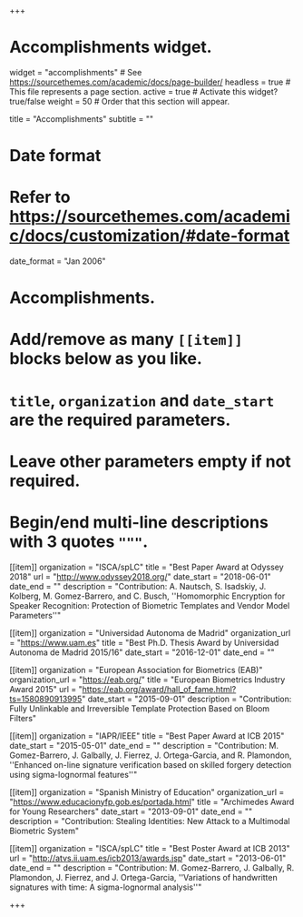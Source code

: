 +++
# Accomplishments widget.
widget = "accomplishments"  # See https://sourcethemes.com/academic/docs/page-builder/
headless = true  # This file represents a page section.
active = true  # Activate this widget? true/false
weight = 50  # Order that this section will appear.

title = "Accomplish&shy;ments"
subtitle = ""

# Date format
#   Refer to https://sourcethemes.com/academic/docs/customization/#date-format
date_format = "Jan 2006"

# Accomplishments.
#   Add/remove as many `[[item]]` blocks below as you like.
#   `title`, `organization` and `date_start` are the required parameters.
#   Leave other parameters empty if not required.
#   Begin/end multi-line descriptions with 3 quotes `"""`.

[[item]]
  organization = "ISCA/spLC"
  title = "Best Paper Award at Odyssey 2018"
  url = "http://www.odyssey2018.org/"
  date_start = "2018-06-01"
  date_end = ""
  description = "Contribution: A. Nautsch, S. Isadskiy, J. Kolberg, M. Gomez-Barrero, and C. Busch, ''Homomorphic Encryption for Speaker Recognition: Protection of Biometric Templates and Vendor Model Parameters''"

[[item]]
  organization = "Universidad Autonoma de Madrid"
  organization_url = "https://www.uam.es"
  title = "Best Ph.D. Thesis Award by Universidad Autonoma de Madrid 2015/16"
  date_start = "2016-12-01"
  date_end = ""
  
[[item]]
  organization = "European Association for Biometrics (EAB)"
  organization_url = "https://eab.org/"
  title = "European Biometrics Industry Award 2015"
  url = "https://eab.org/award/hall_of_fame.html?ts=1580890913995"
  date_start = "2015-09-01"
  description = "Contribution: Fully Unlinkable and Irreversible Template Protection Based on Bloom Filters"

[[item]]
  organization = "IAPR/IEEE"
  title = "Best Paper Award at ICB 2015"
  date_start = "2015-05-01"
  date_end = ""
  description = "Contribution: M. Gomez-Barrero, J. Galbally, J. Fierrez, J. Ortega-Garcia, and R. Plamondon, ''Enhanced on-line signature verification based on skilled forgery detection using sigma-lognormal features''"
  
[[item]]
  organization = "Spanish Ministry of Education"
  organization_url = "https://www.educacionyfp.gob.es/portada.html"
  title = "Archimedes Award for Young Researchers"
  date_start = "2013-09-01"
  date_end = ""
  description = "Contribution: Stealing Identities: New Attack to a Multimodal Biometric System"

[[item]]
  organization = "ISCA/spLC"
  title = "Best Poster Award at ICB 2013"
  url = "http://atvs.ii.uam.es/icb2013/awards.jsp"
  date_start = "2013-06-01"
  date_end = ""
  description = "Contribution: M. Gomez-Barrero, J. Galbally, R. Plamondon, J. Fierrez, and J. Ortega-Garcia, ''Variations of handwritten signatures with time: A sigma-lognormal analysis''"

+++
